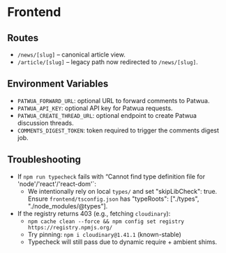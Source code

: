 # Frontend

## Routes
- `/news/[slug]` – canonical article view.
- `/article/[slug]` – legacy path now redirected to `/news/[slug]`.

## Environment Variables
- `PATWUA_FORWARD_URL`: optional URL to forward comments to Patwua.
- `PATWUA_API_KEY`: optional API key for Patwua requests.
- `PATWUA_CREATE_THREAD_URL`: optional endpoint to create Patwua discussion threads.
- `COMMENTS_DIGEST_TOKEN`: token required to trigger the comments digest job.


## Troubleshooting
- If `npm run typecheck` fails with “Cannot find type definition file for 'node'/'react'/'react-dom'`:
  - We intentionally rely on local `types/` and set "skipLibCheck": true.
    Ensure `frontend/tsconfig.json` has "typeRoots": ["./types", "./node_modules/@types"].
- If the registry returns 403 (e.g., fetching `cloudinary`):
  - `npm cache clean --force && npm config set registry https://registry.npmjs.org/`
  - Try pinning: `npm i cloudinary@1.41.1` (known-stable)
  - Typecheck will still pass due to dynamic require + ambient shims.
